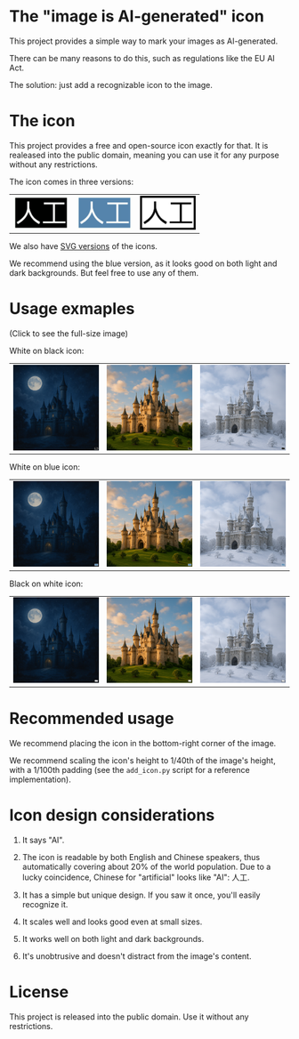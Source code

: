 # The "image is AI-generated" icon

This project provides a simple way to mark your images as AI-generated.

There can be many reasons to do this, such as regulations like the EU AI Act.

The solution: just add a recognizable icon to the image. 

# The icon

This project provides a free and open-source icon exactly for that. 
It is realeased into the public domain, meaning you can use it for any purpose without any restrictions.

The icon comes in three versions:

<table><tr>
<td><a href="icon/png/white_on_black.png" target="_blank"><img src="icon/png/white_on_black.png" width="100"></a></td>
<td><a href="icon/png/white_on_blue.png" target="_blank"><img src="icon/png/white_on_blue.png" width="100"></a></td>
<td><a href="icon/png/black_on_white.png" target="_blank"><img src="icon/png/black_on_white.png" width="100"></a></td>
</tr></table>

We also have [SVG versions](icon/svg) of the icons.

We recommend using the blue version, as it looks good on both light and dark backgrounds.
But feel free to use any of them.



# Usage exmaples

(Click to see the full-size image)

White on black icon:
<table><tr>
<td><a href="examples/with_icon_white_on_black/night_with_icon_white_on_black.png" target="_blank"><img src="examples/with_icon_white_on_black/night_with_icon_white_on_black.png" width="300"></a></td>
<td><a href="examples/with_icon_white_on_black/summer_with_icon_white_on_black.png" target="_blank"><img src="examples/with_icon_white_on_black/summer_with_icon_white_on_black.png" width="300"></a></td>
<td><a href="examples/with_icon_white_on_black/winter_with_icon_white_on_black.png" target="_blank"><img src="examples/with_icon_white_on_black/winter_with_icon_white_on_black.png" width="300"></a></td>
</tr></table>

White on blue icon:
<table><tr>
<td><a href="examples/with_icon_white_on_blue/night_with_icon_white_on_blue.png" target="_blank"><img src="examples/with_icon_white_on_blue/night_with_icon_white_on_blue.png" width="300"></a></td>
<td><a href="examples/with_icon_white_on_blue/summer_with_icon_white_on_blue.png" target="_blank"><img src="examples/with_icon_white_on_blue/summer_with_icon_white_on_blue.png" width="300"></a></td>
<td><a href="examples/with_icon_white_on_blue/winter_with_icon_white_on_blue.png" target="_blank"><img src="examples/with_icon_white_on_blue/winter_with_icon_white_on_blue.png" width="300"></a></td>
</tr></table>

Black on white icon:
<table><tr>
<td><a href="examples/with_icon_black_on_white/night_with_icon_black_on_white.png" target="_blank"><img src="examples/with_icon_black_on_white/night_with_icon_black_on_white.png" width="300"></a></td>
<td><a href="examples/with_icon_black_on_white/summer_with_icon_black_on_white.png" target="_blank"><img src="examples/with_icon_black_on_white/summer_with_icon_black_on_white.png" width="300"></a></td>
<td><a href="examples/with_icon_black_on_white/winter_with_icon_black_on_white.png" target="_blank"><img src="examples/with_icon_black_on_white/winter_with_icon_black_on_white.png" width="300"></a></td>
</tr></table>

# Recommended usage

We recommend placing the icon in the bottom-right corner of the image. 

We recommend scaling the icon's height to 1/40th of the image's height, 
with a 1/100th padding (see the `add_icon.py` script for a reference implementation).

# Icon design considerations

1) It says "AI". 

2) The icon is readable by both English and Chinese speakers, thus automatically covering about
20% of the world population. 
Due to a lucky coincidence, Chinese for "artificial" looks like "AI": 人工.

3) It has a simple but unique design. If you saw it once, you'll easily recognize it. 

4. It scales well and looks good even at small sizes. 

5. It works well on both light and dark backgrounds. 

6. It's unobtrusive and doesn't distract from the image's content. 

# License

This project is released into the public domain. Use it without any restrictions. 